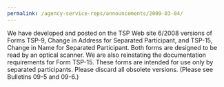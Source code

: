 ```yaml
---
permalink: /agency-service-reps/announcements/2009-03-04/
---
```


We have developed and posted on the TSP Web site 6/2008 versions of Forms TSP-9, Change in Address for Separated Participant, and TSP-15, Change in Name for Separated Participant. Both forms are designed to be read by an optical scanner. We are also reinstating the documentation requirements for Form TSP-15. These forms are intended for use only by separated participants. Please discard all obsolete versions. (Please see Bulletins 09-5 and 09-6.)
